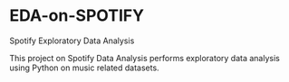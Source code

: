 # EDA-on-SPOTIFY
Spotify Exploratory Data Analysis 

This project on Spotify Data Analysis performs exploratory data analysis using Python on music related datasets.
